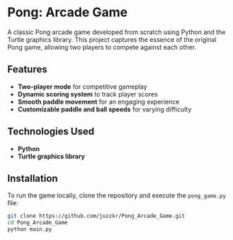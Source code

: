 # Pong: Arcade Game

A classic Pong arcade game developed from scratch using Python and the Turtle graphics library. This project captures the essence of the original Pong game, allowing two players to compete against each other.

## Features
- **Two-player mode** for competitive gameplay
- **Dynamic scoring system** to track player scores
- **Smooth paddle movement** for an engaging experience
- **Customizable paddle and ball speeds** for varying difficulty

## Technologies Used
- **Python**
- **Turtle graphics library**

## Installation
To run the game locally, clone the repository and execute the `pong_game.py` file:

```bash
git clone https://github.com/juzzkr/Pong_Arcade_Game.git
cd Pong_Arcade_Game
python main.py

